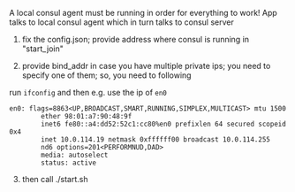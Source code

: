 
A local consul agent must be running in order for everything to work! App talks to local consul agent which in turn talks to consul server

1. fix the config.json; provide address where consul is running in "start_join"

2. provide bind_addr in case you have multiple private ips; you need to specify one of them; so, you need to following

run `ifconfig` and then e.g. use the ip of `en0`

```
en0: flags=8863<UP,BROADCAST,SMART,RUNNING,SIMPLEX,MULTICAST> mtu 1500
        ether 98:01:a7:90:48:9f 
        inet6 fe80::a4:dd52:52c1:cc80%en0 prefixlen 64 secured scopeid 0x4 
        inet 10.0.114.19 netmask 0xffffff00 broadcast 10.0.114.255
        nd6 options=201<PERFORMNUD,DAD>
        media: autoselect
        status: active
```

3. then call ./start.sh
